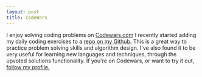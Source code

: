 ```yaml
---
layout: post
title: CodeWars
---
```


I enjoy solving coding problems on <a href="https://www.Codewars.com">Codewars.com</a>
I recently started adding my daily coding exercises to a <a href="https://github.com/bumgardnera07/DailyKata">repo on my Github.</a> This is a great way to practice problem solving skills and algorithm design. I've also found it to be very useful for learning new languages and techniques, through the upvoted solutions functionality.
If you're on Codewars, or want to try it out, <a href="https://www.codewars.com/users/bumgardnera07?">follow my profile.</a>
